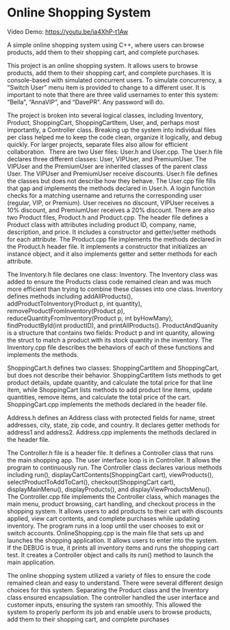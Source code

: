 # Online Shopping System

Video Demo: https://youtu.be/ja4XhP-t1Aw

A simple online shopping system using C++, where users can browse products, add them to their shopping cart, and complete purchases.

This project is an online shopping system. It allows users to browse products, add them to their shopping cart, and complete purchases. It is console-based with simulated concurrent users. To simulate concurrency, a “Switch User” menu item is provided to change to a different user. It is important to note that there are three valid usernames to enter this system: “Bella”, “AnnaVIP”, and “DavePR”. Any password will do.

The project is broken into several logical classes, including Inventory, Product, ShoppingCart, ShoppingCartItem, User, and, perhaps most importantly, a Controller class. Breaking up the system into individual files per class helped me to keep the code clean, organize it logically, and debug quickly. For larger projects, separate files also allow for efficient collaboration. 
There are two User files: User.h and User.cpp. The User.h file declares three different classes: User, VIPUser, and PremiumUser. The VIPUser and the PremiumUser are inherited classes of the parent class User. The VIPUser and PremiumUser receive discounts. User.h file defines the classes but does not describe how they behave. The User.cpp file fills that gap and implements the methods declared in User.h. A login function checks for a matching username and returns the corresponding user (regular, VIP, or Premium). User receives no discount, VIPUser receives a 10% discount, and PremiumUser receives a 20% discount.
There are also two Product files, Product.h and Product.cpp. The header file defines a Product class with attributes including product ID, company, name, description, and price. It includes a constructor and getter/setter methods for each attribute. The Product.cpp file implements the methods declared in the Product.h header file. It implements a constructor that initializes an instance object, and it also implements getter and setter methods for each attribute. 

The Inventory.h file declares one class: Inventory. The Inventory class was added to ensure the Products class code remained clean and was much more efficient than trying to combine these classes into one class. Inventory defines methods including addAllProducts(), addProductToInventory(Product p, int quantity), removeProductFromInventory(Product p), reduceQuantityFromInventory(Product p, int byHowMany), findProductById(int productID), and printAllProducts(). ProductAndQuanity is a structure that contains two fields: Product p and int quantity, allowing the struct to match a product with its stock quantity in the inventory. The Inventory.cpp file describes the behaviors of each of these functions and implements the methods.

ShoppingCart.h defines two classes: ShoppingCartItem and ShoppingCart, but does not describe their behavior. ShoppingCartItem lists methods to get product details, update quantity, and calculate the total price for that line item, while ShoppingCart lists methods to add product line items, update quantities, remove items, and calculate the total price of the cart. ShoppingCart.cpp implements the methods declared in the header file.

Address.h defines an Address class with protected fields for name, street addresses, city, state, zip code, and country. It declares getter methods for address1 and address2. Address.cpp implements the methods declared in the header file. 

The Controller.h file is a header file. It defines a Controller class that runs the main shopping app. The user interface loop is in Controller. It allows the program to continuously run. The Controller class declares various methods including run(), displayCartContents(ShoppingCart cart), viewProducts(), selectProductToAddToCart(), checkout(ShoppingCart cart), displayMainMenu(), displayProducts(), and displayViewProductsMenu(). The Controller.cpp file implements the Controller class, which manages the main menu, product browsing, cart handling, and checkout process in the shopping system. It allows users to add products to their cart with discounts applied, view cart contents, and complete purchases while updating inventory. The program runs in a loop until the user chooses to exit or switch accounts.
OnlineShopping.cpp is the main file that sets up and launches the shopping application. It allows users to enter into the system. If the DEBUG is true, it prints all inventory items and runs the shopping cart test. It creates a Controller object and calls its run() method to launch the main application. 

The online shopping system utilized a variety of files to ensure the code remained clean and easy to understand. There were several different design choices for this system. Separating the Product class and the Inventory class ensured encapsulation. The controller handled the user interface and customer inputs, ensuring the system ran smoothly. This allowed the system to properly perform its job and enable users to browse products, add them to their shopping cart, and complete purchases









